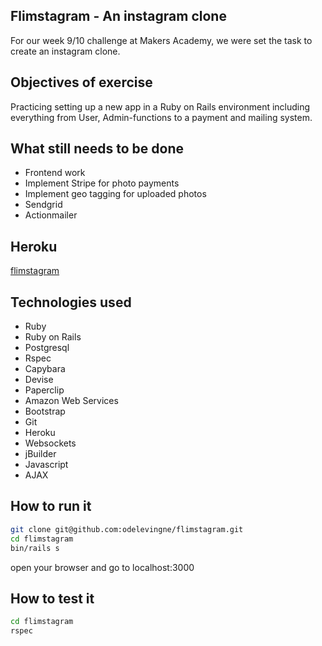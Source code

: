 Flimstagram - An instagram clone
----
For our week 9/10 challenge at Makers Academy, we were set the task to create an instagram clone.

Objectives of exercise
----
Practicing setting up a new app in a Ruby on Rails environment including everything from User, Admin-functions to a payment and mailing system.

What still needs to be done
----
- Frontend work
- Implement Stripe for photo payments
- Implement geo tagging for uploaded photos
- Sendgrid
- Actionmailer

Heroku
----
[flimstagram]

Technologies used
----
- Ruby
- Ruby on Rails
- Postgresql
- Rspec
- Capybara
- Devise
- Paperclip
- Amazon Web Services
- Bootstrap
- Git 
- Heroku
- Websockets
- jBuilder
- Javascript
- AJAX

How to run it
----
```sh
git clone git@github.com:odelevingne/flimstagram.git
cd flimstagram
bin/rails s
```
open your browser and go to localhost:3000

How to test it
----
```sh
cd flimstagram
rspec
```
[flimstagram]:http://flimstagram.herokuapp.com/
